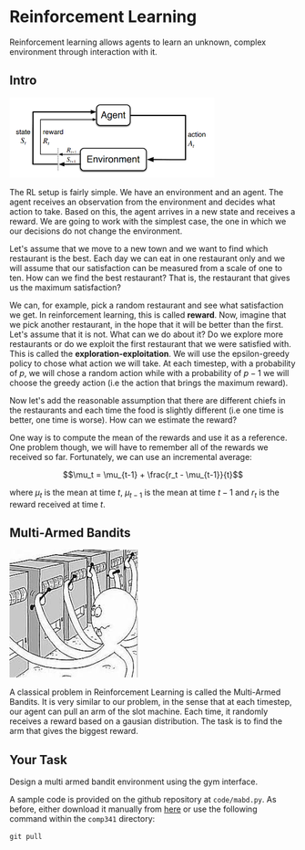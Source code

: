 # Reinforcement Learning

Reinforcement learning allows agents to learn an unknown, complex environment through interaction with it. 

## Intro

![Reinforcement Learning loop[^1]](../images/rl_diagram.png)



The RL setup is fairly simple. We have an environment and an agent. The agent receives an observation from the environment and decides what action to take. Based on this, the agent arrives in a new state and receives a reward. We are going to work with the simplest case, the one in which we our decisions do not change the environment.



Let's assume that we move to a new town and we want to find which restaurant is the best. Each day we can eat in one restaurant only and we will assume that our satisfaction can be measured from a scale of one to ten. How can we find the best restaurant? That is, the restaurant that gives us the maximum satisfaction?

We can, for example, pick a random restaurant and see what satisfaction we get. In reinforcement learning, this is called **reward**. Now, imagine that we pick another restaurant, in the hope that it will be better than the first. Let's assume that it is not. What can we do about it? Do we explore more restaurants or do we exploit the first restaurant that we were satisfied with. This is called the **exploration-exploitation**. We will use the epsilon-greedy policy to chose what action we will take. At each timestep, with a probability of $p$, we will chose a random action while with a probability of $p-1$ we will choose the greedy action (i.e the action that brings the maximum reward).

Now let's add the reasonable assumption that there are different chiefs in the restaurants and each time the food is slightly different (i.e one time is better, one time is worse). How can we estimate the reward? 

One way is to compute the mean of the rewards and use it as a reference. One problem though, we will have to remember all of the rewards we received so far. Fortunately, we can use an incremental average:

$$\mu_t = \mu_{t-1} + \frac{r_t - \mu_{t-1}}{t}$$

where $\mu_t$ is the mean at time $t$, $\mu_{t-1}$ is the mean at time $t-1$ and $r_t$ is the reward received at time $t$.
 

## Multi-Armed Bandits

![Multi-Armed Bandits[^2]](../images/mabd.jpeg)



A classical problem in Reinforcement Learning is called the Multi-Armed Bandits. It is very similar to our problem, in the sense that at each timestep, our agent can pull an arm of the slot machine. Each time, it randomly receives a reward based on a gausian distribution. The task is to find the arm that gives the biggest reward.

## Your Task

Design a multi armed bandit environment using the gym interface.

A sample code is provided on the github repository at `code/mabd.py`. As before, either download it manually from [here](https://github.com/tudorjnu/comp341.git) or use the following command within the `comp341` directory:

```
git pull
```

[^1]: https://towardsdatascience.com/reinforcement-learning-rl-101-with-python-e1aa0d37d43b
[^2]: https://paperswithcode.com/task/multi-armed-bandits
